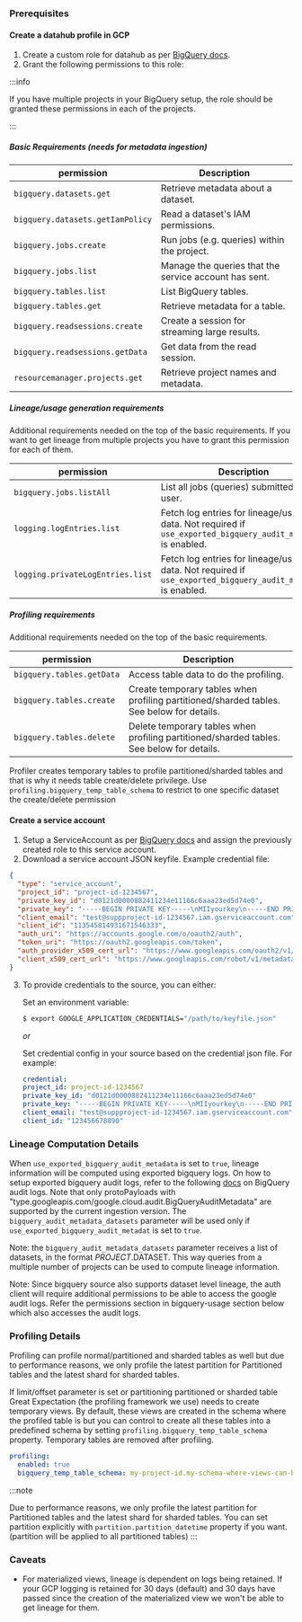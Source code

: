 ### Prerequisites

#### Create a datahub profile in GCP

1. Create a custom role for datahub as per [BigQuery docs](https://cloud.google.com/iam/docs/creating-custom-roles#creating_a_custom_role).
2. Grant the following permissions to this role:

:::info

If you have multiple projects in your BigQuery setup, the role should be granted these permissions in each of the projects.

:::

##### Basic Requirements (needs for metadata ingestion)

| permission                       | Description                                           |
| -------------------------------- | ----------------------------------------------------- |
| `bigquery.datasets.get`          | Retrieve metadata about a dataset.                    |
| `bigquery.datasets.getIamPolicy` | Read a dataset's IAM permissions.                     |
| `bigquery.jobs.create`           | Run jobs (e.g. queries) within the project.           |
| `bigquery.jobs.list`             | Manage the queries that the service account has sent. |
| `bigquery.tables.list`           | List BigQuery tables.                                 |
| `bigquery.tables.get`            | Retrieve metadata for a table.                        |
| `bigquery.readsessions.create`   | Create a session for streaming large results.         |
| `bigquery.readsessions.getData`  | Get data from the read session.                       |
| `resourcemanager.projects.get`   | Retrieve project names and metadata.                  |

##### Lineage/usage generation requirements

Additional requirements needed on the top of the basic requirements.
If you want to get lineage from multiple projects you have to grant this permission
for each of them.

| permission                       | Description                                                                                                  |
| -------------------------------- | ------------------------------------------------------------------------------------------------------------ |
| `bigquery.jobs.listAll`          | List all jobs (queries) submitted by any user.                                                               |
| `logging.logEntries.list`        | Fetch log entries for lineage/usage data. Not required if `use_exported_bigquery_audit_metadata` is enabled. |
| `logging.privateLogEntries.list` | Fetch log entries for lineage/usage data. Not required if `use_exported_bigquery_audit_metadata` is enabled. |

##### Profiling requirements

Additional requirements needed on the top of the basic requirements.

| permission                | Description                                                                               |
| ------------------------- | ----------------------------------------------------------------------------------------- |
| `bigquery.tables.getData` | Access table data to do the profiling.                                                    |
| `bigquery.tables.create`  | Create temporary tables when profiling partitioned/sharded tables. See below for details. |
| `bigquery.tables.delete`  | Delete temporary tables when profiling partitioned/sharded tables. See below for details. |

Profiler creates temporary tables to profile partitioned/sharded tables and that is why it needs table create/delete privilege.
Use `profiling.bigquery_temp_table_schema` to restrict to one specific dataset the create/delete permission

#### Create a service account

1. Setup a ServiceAccount as per [BigQuery docs](https://cloud.google.com/iam/docs/creating-managing-service-accounts#iam-service-accounts-create-console)
   and assign the previously created role to this service account.
2. Download a service account JSON keyfile.
   Example credential file:

```json
{
  "type": "service_account",
  "project_id": "project-id-1234567",
  "private_key_id": "d0121d0000882411234e11166c6aaa23ed5d74e0",
  "private_key": "-----BEGIN PRIVATE KEY-----\nMIIyourkey\n-----END PRIVATE KEY-----",
  "client_email": "test@suppproject-id-1234567.iam.gserviceaccount.com",
  "client_id": "113545814931671546333",
  "auth_uri": "https://accounts.google.com/o/oauth2/auth",
  "token_uri": "https://oauth2.googleapis.com/token",
  "auth_provider_x509_cert_url": "https://www.googleapis.com/oauth2/v1/certs",
  "client_x509_cert_url": "https://www.googleapis.com/robot/v1/metadata/x509/test%suppproject-id-1234567.iam.gserviceaccount.com"
}
```

3. To provide credentials to the source, you can either:

   Set an environment variable:

   ```sh
   $ export GOOGLE_APPLICATION_CREDENTIALS="/path/to/keyfile.json"
   ```

   _or_

   Set credential config in your source based on the credential json file. For example:

   ```yml
   credential:
   project_id: project-id-1234567
   private_key_id: "d0121d0000882411234e11166c6aaa23ed5d74e0"
   private_key: "-----BEGIN PRIVATE KEY-----\nMIIyourkey\n-----END PRIVATE KEY-----\n"
   client_email: "test@suppproject-id-1234567.iam.gserviceaccount.com"
   client_id: "123456678890"
   ```

### Lineage Computation Details

When `use_exported_bigquery_audit_metadata` is set to `true`, lineage information will be computed using exported bigquery logs. On how to setup exported bigquery audit logs, refer to the following [docs](https://cloud.google.com/bigquery/docs/reference/auditlogs#defining_a_bigquery_log_sink_using_gcloud) on BigQuery audit logs. Note that only protoPayloads with "type.googleapis.com/google.cloud.audit.BigQueryAuditMetadata" are supported by the current ingestion version. The `bigquery_audit_metadata_datasets` parameter will be used only if `use_exported_bigquery_audit_metadat` is set to `true`.

Note: the `bigquery_audit_metadata_datasets` parameter receives a list of datasets, in the format $PROJECT.$DATASET. This way queries from a multiple number of projects can be used to compute lineage information.

Note: Since bigquery source also supports dataset level lineage, the auth client will require additional permissions to be able to access the google audit logs. Refer the permissions section in bigquery-usage section below which also accesses the audit logs.

### Profiling Details

Profiling can profile normal/partitioned and sharded tables as well but due to performance reasons, we only profile the latest partition for Partitioned tables and the latest shard for sharded tables.

If limit/offset parameter is set or partitioning partitioned or sharded table Great Expectation (the profiling framework we use) needs to create temporary
views. By default, these views are created in the schema where the profiled table is but you can control to create all these
tables into a predefined schema by setting `profiling.bigquery_temp_table_schema` property.
Temporary tables are removed after profiling.

```yaml
profiling:
  enabled: true
  bigquery_temp_table_schema: my-project-id.my-schema-where-views-can-be-created
```

:::note

Due to performance reasons, we only profile the latest partition for Partitioned tables and the latest shard for sharded tables.
You can set partition explicitly with `partition.partition_datetime` property if you want. (partition will be applied to all partitioned tables)
:::

### Caveats

- For materialized views, lineage is dependent on logs being retained. If your GCP logging is retained for 30 days (default) and 30 days have passed since the creation of the materialized view we won't be able to get lineage for them.
